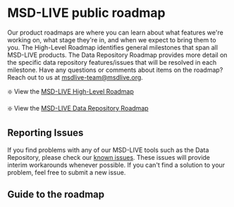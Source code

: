 # MSD-LIVE public roadmap

Our product roadmaps are where you can learn about what features we're working on, what stage they're in, and when we expect to bring them to you. The High-Level Roadmap identifies general milestones that span all MSD-LIVE products.  The Data Repository Roadmap provides more detail on the specific data repository features/issues that will be resolved in each milestone.  Have any questions or comments about items on the roadmap? Reach out to us at msdlive-team@msdlive.org.

:sparkle: View the [MSD-LIVE High-Level Roadmap](https://github.com/orgs/MSD-LIVE/projects/2)

:sparkle: View the [MSD-LIVE Data Repository Roadmap](https://github.com/orgs/MSD-LIVE/projects/3)

## Reporting Issues
If you find problems with any of our MSD-LIVE tools such as the Data Repository, please check our [known issues](https://github.com/MSD-LIVE/roadmap/issues).  These issues will
provide interim workarounds whenever possible.  If you can't find a solution to your problem, feel free to submit a new issue.


## Guide to the roadmap
